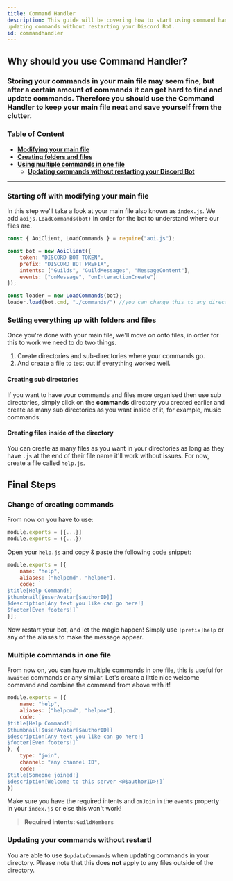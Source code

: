 ```yaml
---
title: Command Handler
description: This guide will be covering how to start using command handlers, creating multiple commands in one file and
updating commands without restarting your Discord Bot.
id: commandhandler
---
```


## Why should you use Command Handler?

### Storing your commands in your main file may seem fine, but after a certain amount of commands it can get hard to find and update commands. Therefore you should use the Command Handler to keep your main file neat and save yourself from the clutter.

### Table of Content

- **[Modifying your main file][1]**
- **[Creating folders and files][2]**
- **[Using multiple commands in one file][3]**
    - **[Updating commands without restarting your Discord Bot][4]**

---

### Starting off with modifying your main file

In this step we'll take a look at your main file also known as `index.js`. We add `aoijs.LoadCommands(bot)` in order for
the bot to understand where our files are.

```javascript
const { AoiClient, LoadCommands } = require("aoi.js");

const bot = new AoiClient({
    token: "DISCORD BOT TOKEN",
    prefix: "DISCORD BOT PREFIX",
    intents: ["Guilds", "GuildMessages", "MessageContent"],
    events: ["onMessage", "onInteractionCreate"]
});

const loader = new LoadCommands(bot);
loader.load(bot.cmd, "./commands/") //you can change this to any directory you want
```

### Setting everything up with folders and files

Once you're done with your main file, we'll move on onto files, in order for this to work we need to do two things.

1. Create directories and sub-directories where your commands go.
2. And create a file to test out if everything worked well.

#### Creating sub directories

If you want to have your commands and files more organised then use sub directories, simply click on the **commands**
directory you created earlier and create as many sub directories as you want inside of it, for example, music commands:

#### Creating files inside of the directory

You can create as many files as you want in your directories as long as they have `.js` at the end of their file name
it'll work without issues. For now, create a file called `help.js`.

## Final Steps

### Change of creating commands

From now on you have to use:

```javascript
module.exports = [{...}]
module.exports = ({...})
```

Open your `help.js` and copy & paste the following code snippet:

```javascript
module.exports = [{
    name: "help",
    aliases: ["helpcmd", "helpme"],
    code: `
$title[Help Command!]
$thumbnail[$userAvatar[$authorID]] 
$description[Any text you like can go here!]
$footer[Even footers!]`
}];
```

Now restart your bot, and let the magic happen! Simply use `[prefix]help` or any of the aliases to make the message
appear.

### Multiple commands in one file

From now on, you can have multiple commands in one file, this is useful for `awaited` commands or any similar. Let's
create a little nice welcome command and combine the command from above with it!

```javascript
module.exports = [{
    name: "help",
    aliases: ["helpcmd", "helpme"],
    code: `
$title[Help Command!]
$thumbnail[$userAvatar[$authorID]] 
$description[Any text you like can go here!]
$footer[Even footers!]`
}, {
    type: "join",
    channel: "any channel ID",
    code: `
$title[Someone joined!]
$description[Welcome to this server <@$authorID>!]`
}]
```

Make sure you have the required intents and `onJoin` in the `events` property in your `index.js` or else this won't
work!
> **Required intents: `GuildMembers`**

### Updating your commands without restart!

You are able to use `$updateCommands` when updating commands in your directory. Please note that this does **not** apply
to any files outside of the directory.


<!--- links -->

[1]: #starting-off-with-modifying-your-main-file
[2]: #setting-everything-up-with-folders-and-files
[3]: #final-steps
[4]: #updating-your-commands-without-restart
[directory-setup-preview-1]: https://cdn.discordapp.com/attachments/901271834589278228/1059592951304556664/image.png
[directory-create-file-3]: https://cdn.discordapp.com/attachments/901271834589278228/1059598511278137455/image_2.png